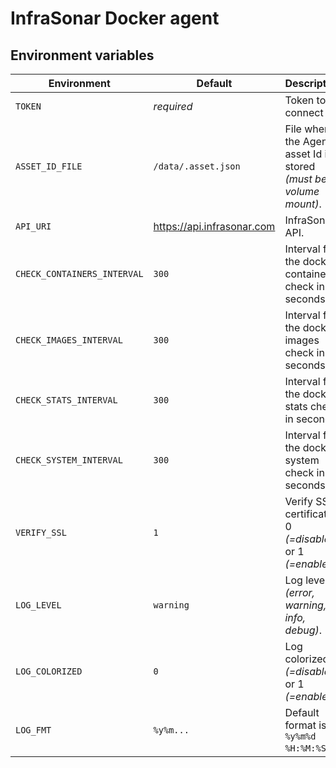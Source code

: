 # InfraSonar Docker agent


## Environment variables

Environment                 | Default                       | Description
----------------------------|-------------------------------|-------------------
`TOKEN`                     | _required_                    | Token to connect to.
`ASSET_ID_FILE`             | `/data/.asset.json`           | File where the Agent asset Id is stored _(must be a volume mount)_.
`API_URI`                   | https://api.infrasonar.com    | InfraSonar API.
`CHECK_CONTAINERS_INTERVAL` | `300`                         | Interval for the docker containers check in seconds.
`CHECK_IMAGES_INTERVAL`     | `300`                         | Interval for the docker images check in seconds.
`CHECK_STATS_INTERVAL`      | `300`                         | Interval for the docker stats check in seconds.
`CHECK_SYSTEM_INTERVAL`     | `300`                         | Interval for the docker system check in seconds.
`VERIFY_SSL`                | `1`                           | Verify SSL certificate, 0 _(=disabled)_ or 1 _(=enabled)_.
`LOG_LEVEL`                 | `warning`                     | Log level _(error, warning, info, debug)_.
`LOG_COLORIZED`             | `0`                           | Log colorized, 0 _(=disabled)_ or 1 _(=enabled)_.
`LOG_FMT`                   | `%y%m...`                     | Default format is `%y%m%d %H:%M:%S`.
